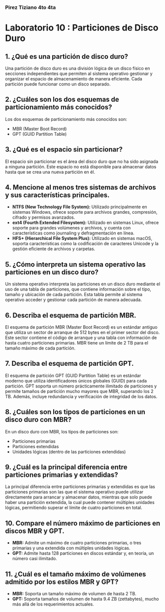 ### Pirez Tiziano 4to 4ta
# Laboratorio 10 : Particiones de Disco Duro

## 1. ¿Qué es una partición de disco duro?
Una partición de disco duro es una división lógica de un disco físico en secciones independientes que permiten al sistema operativo gestionar y organizar el espacio de almacenamiento de manera eficiente. Cada partición puede funcionar como un disco separado.

## 2. ¿Cuáles son los dos esquemas de particionamiento más conocidos?
Los dos esquemas de particionamiento más conocidos son:
- MBR (Master Boot Record)
- GPT (GUID Partition Table)

## 3. ¿Qué es el espacio sin particionar?
El espacio sin particionar es el área del disco duro que no ha sido asignada a ninguna partición. Este espacio no está disponible para almacenar datos hasta que se crea una nueva partición en él.

## 4. Mencione al menos tres sistemas de archivos y sus características principales.
- **NTFS (New Technology File System):** Utilizado principalmente en sistemas Windows, ofrece soporte para archivos grandes, compresión, cifrado y permisos avanzados.
- **ext4 (Fourth Extended Filesystem):** Utilizado en sistemas Linux, ofrece soporte para grandes volúmenes y archivos, y cuenta con características como journaling y defragmentación en línea.
- **HFS+ (Hierarchical File System Plus):** Utilizado en sistemas macOS, soporta características como la codificación de caracteres Unicode y la gestión eficiente de archivos y carpetas.

## 5. ¿Cómo interpreta un sistema operativo las particiones en un disco duro?
Un sistema operativo interpreta las particiones en un disco duro mediante el uso de una tabla de particiones, que contiene información sobre el tipo, tamaño y ubicación de cada partición. Esta tabla permite al sistema operativo acceder y gestionar cada partición de manera adecuada.

## 6. Describa el esquema de partición MBR.
El esquema de partición MBR (Master Boot Record) es un estándar antiguo que utiliza un sector de arranque de 512 bytes en el primer sector del disco. Este sector contiene el código de arranque y una tabla con información de hasta cuatro particiones primarias. MBR tiene un límite de 2 TB para el tamaño máximo de cada partición.

## 7. Describa el esquema de partición GPT.
El esquema de partición GPT (GUID Partition Table) es un estándar moderno que utiliza identificadores únicos globales (GUID) para cada partición. GPT soporta un número prácticamente ilimitado de particiones y permite tamaños de partición mucho mayores que MBR, superando los 2 TB. Además, incluye redundancia y verificación de integridad de los datos.

## 8. ¿Cuáles son los tipos de particiones en un disco duro con MBR?
En un disco duro con MBR, los tipos de particiones son:
- Particiones primarias
- Particiones extendidas
- Unidades lógicas (dentro de las particiones extendidas)

## 9. ¿Cuál es la principal diferencia entre particiones primarias y extendidas?
La principal diferencia entre particiones primarias y extendidas es que las particiones primarias son las que el sistema operativo puede utilizar directamente para arrancar y almacenar datos, mientras que solo puede haber una partición extendida, la cual puede contener múltiples unidades lógicas, permitiendo superar el límite de cuatro particiones en total.

## 10. Compare el número máximo de particiones en discos MBR y GPT.
- **MBR:** Admite un máximo de cuatro particiones primarias, o tres primarias y una extendida con múltiples unidades lógicas.
- **GPT:** Admite hasta 128 particiones en discos estándar y, en teoría, un número casi ilimitado.

## 11. ¿Cuál es el tamaño máximo de volúmenes admitido por los estilos MBR y GPT?
- **MBR:** Soporta un tamaño máximo de volumen de hasta 2 TB.
- **GPT:** Soporta tamaños de volumen de hasta 9.4 ZB (zettabytes), mucho más allá de los requerimientos actuales.
